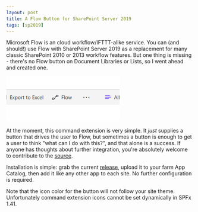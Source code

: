```yaml
---
layout: post
title: A Flow Button for SharePoint Server 2019
tags: [sp2019]
---
```


Microsoft Flow is an cloud workflow/IFTTT-alike service. You can (and should!) use Flow with SharePoint Server 2019 as a replacement for many classic SharePoint 2010 or 2013 workflow features. But one thing is missing - there's no Flow button on Document Libraries or Lists, so I went ahead and created one.

![FlowExtension](/assets/images/2019/03/FlowExtension.PNG)

At the moment, this command extension is very simple. It _just_ supplies a button that drives the user to Flow, but sometimes a button is enough to get a user to think "what can I do with this?", and that alone is a success. If anyone has thoughts about further integration, you're absolutely welcome to contribute to the [source](https://github.com/Nauplius/SharePoint-2019-Flow-Extension).

Installation is simple: grab the current [release](https://github.com/Nauplius/SharePoint-2019-Flow-Extension/releases), upload it to your farm App Catalog, then add it like any other app to each site. No further configuration is required.

Note that the icon color for the button will not follow your site theme. Unfortunately command extension icons cannot be set dynamically in SPFx 1.41.